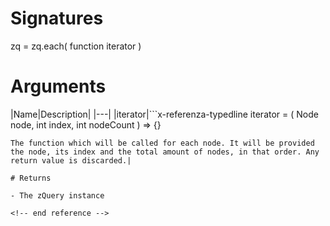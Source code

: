 <!-- start reference -->

# Signatures

zq = zq.each( function iterator )

# Arguments

|Name|Description|
|---|
|iterator|```x-referenza-typedline
iterator = ( Node node, int index, int nodeCount ) => {}
```
The function which will be called for each node. It will be provided the node, its index and the total amount of nodes, in that order. Any return value is discarded.|

# Returns

- The zQuery instance

<!-- end reference -->
